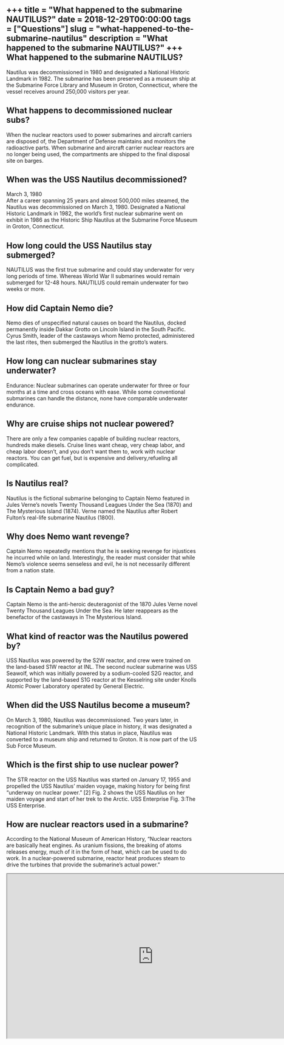 +++
title = "What happened to the submarine NAUTILUS?"
date = 2018-12-29T00:00:00
tags = ["Questions"]
slug = "what-happened-to-the-submarine-nautilus"
description = "What happened to the submarine NAUTILUS?"
+++
What happened to the submarine NAUTILUS?
----------------------------------------

Nautilus was decommissioned in 1980 and designated a National Historic Landmark in 1982. The submarine has been preserved as a museum ship at the Submarine Force Library and Museum in Groton, Connecticut, where the vessel receives around 250,000 visitors per year.

What happens to decommissioned nuclear subs?
--------------------------------------------

When the nuclear reactors used to power submarines and aircraft carriers are disposed of, the Department of Defense maintains and monitors the radioactive parts. When submarine and aircraft carrier nuclear reactors are no longer being used, the compartments are shipped to the final disposal site on barges.

When was the USS Nautilus decommissioned?
-----------------------------------------

March 3, 1980  
After a career spanning 25 years and almost 500,000 miles steamed, the Nautilus was decommissioned on March 3, 1980. Designated a National Historic Landmark in 1982, the world’s first nuclear submarine went on exhibit in 1986 as the Historic Ship Nautilus at the Submarine Force Museum in Groton, Connecticut.

How long could the USS Nautilus stay submerged?
-----------------------------------------------

NAUTILUS was the first true submarine and could stay underwater for very long periods of time. Whereas World War II submarines would remain submerged for 12-48 hours. NAUTILUS could remain underwater for two weeks or more.

How did Captain Nemo die?
-------------------------

Nemo dies of unspecified natural causes on board the Nautilus, docked permanently inside Dakkar Grotto on Lincoln Island in the South Pacific. Cyrus Smith, leader of the castaways whom Nemo protected, administered the last rites, then submerged the Nautilus in the grotto’s waters.

How long can nuclear submarines stay underwater?
------------------------------------------------

Endurance: Nuclear submarines can operate underwater for three or four months at a time and cross oceans with ease. While some conventional submarines can handle the distance, none have comparable underwater endurance.

Why are cruise ships not nuclear powered?
-----------------------------------------

There are only a few companies capable of building nuclear reactors, hundreds make diesels. Cruise lines want cheap, very cheap labor, and cheap labor doesn’t, and you don’t want them to, work with nuclear reactors. You can get fuel, but is expensive and delivery,refueling all complicated.

Is Nautilus real?
-----------------

Nautilus is the fictional submarine belonging to Captain Nemo featured in Jules Verne’s novels Twenty Thousand Leagues Under the Sea (1870) and The Mysterious Island (1874). Verne named the Nautilus after Robert Fulton’s real-life submarine Nautilus (1800).

Why does Nemo want revenge?
---------------------------

Captain Nemo repeatedly mentions that he is seeking revenge for injustices he incurred while on land. Interestingly, the reader must consider that while Nemo’s violence seems senseless and evil, he is not necessarily different from a nation state.

Is Captain Nemo a bad guy?
--------------------------

Captain Nemo is the anti-heroic deuteragonist of the 1870 Jules Verne novel Twenty Thousand Leagues Under the Sea. He later reappears as the benefactor of the castaways in The Mysterious Island.

What kind of reactor was the Nautilus powered by?
-------------------------------------------------

USS Nautilus was powered by the S2W reactor, and crew were trained on the land-based S1W reactor at INL. The second nuclear submarine was USS Seawolf, which was initially powered by a sodium-cooled S2G reactor, and supported by the land-based S1G reactor at the Kesselring site under Knolls Atomic Power Laboratory operated by General Electric.

When did the USS Nautilus become a museum?
------------------------------------------

On March 3, 1980, Nautilus was decommissioned. Two years later, in recognition of the submarine’s unique place in history, it was designated a National Historic Landmark. With this status in place, Nautilus was converted to a museum ship and returned to Groton. It is now part of the US Sub Force Museum.

Which is the first ship to use nuclear power?
---------------------------------------------

The STR reactor on the USS Nautilus was started on January 17, 1955 and propelled the USS Nautilus’ maiden voyage, making history for being first “underway on nuclear power.” \[2\] Fig. 2 shows the USS Nautilus on her maiden voyage and start of her trek to the Arctic. USS Enterprise Fig. 3:The USS Enterprise.

How are nuclear reactors used in a submarine?
---------------------------------------------

According to the National Museum of American History, “Nuclear reactors are basically heat engines. As uranium fissions, the breaking of atoms releases energy, much of it in the form of heat, which can be used to do work. In a nuclear-powered submarine, reactor heat produces steam to drive the turbines that provide the submarine’s actual power.”

<iframe allow="accelerometer; autoplay; clipboard-write; encrypted-media; gyroscope; picture-in-picture" allowfullscreen="" class="__youtube_prefs__  epyt-is-override  no-lazyload" data-no-lazy="1" data-origheight="433" data-origwidth="770" data-skipgform_ajax_framebjll="" height="433" id="_ytid_45306" loading="lazy" src="https://www.youtube.com/embed/1Bmgk3WlkCE?enablejsapi=1&autoplay=0&cc_load_policy=0&cc_lang_pref=&iv_load_policy=1&loop=0&modestbranding=0&rel=1&fs=1&playsinline=0&autohide=2&theme=dark&color=red&controls=1&" title="YouTube player" width="770"></iframe>